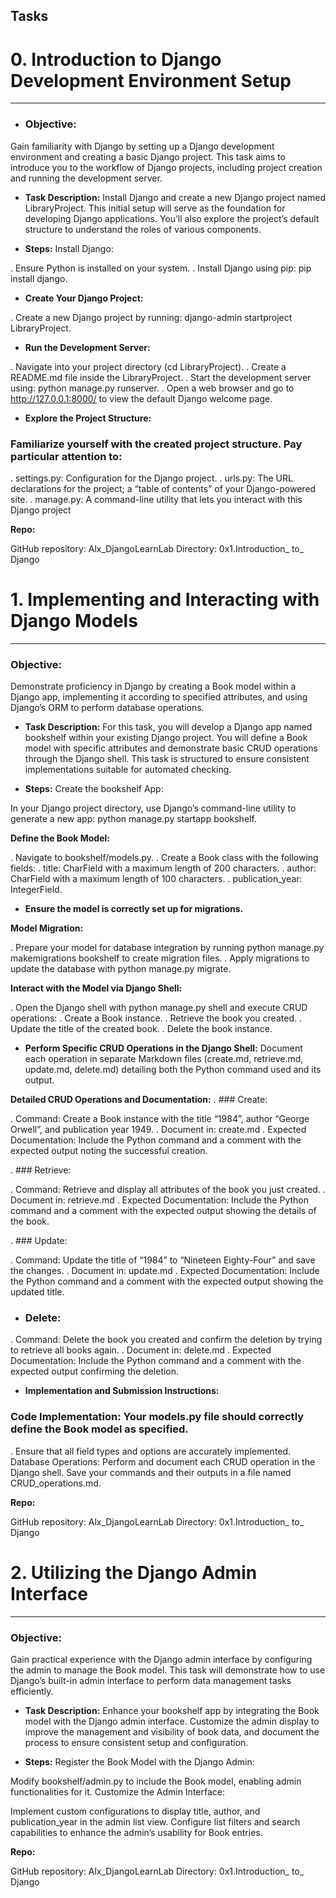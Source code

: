 ## Tasks

# 0. Introduction to Django Development Environment Setup
-------------------------------------------------------------------------------------------------------------------------------------------------------
- ### Objective:
Gain familiarity with Django by setting up a Django development environment and creating a basic Django project.
This task aims to introduce you to the workflow of Django projects, including project creation and running the development server.

- **Task Description:**
Install Django and create a new Django project named LibraryProject. This initial setup will serve as the foundation for developing Django applications. You’ll also explore the project’s default structure to understand the roles of various components.

- **Steps:**
Install Django:

 . Ensure Python is installed on your system.
 . Install Django using pip: pip install django.

- **Create Your Django Project:**

 . Create a new Django project by running: django-admin startproject LibraryProject.

- **Run the Development Server:**

 . Navigate into your project directory (cd LibraryProject).
 . Create a README.md file inside the LibraryProject.
 . Start the development server using: python manage.py runserver.
 . Open a web browser and go to http://127.0.0.1:8000/ to view the default Django welcome page.

- **Explore the Project Structure:**

### Familiarize yourself with the created project structure. Pay particular attention to:
 . settings.py: Configuration for the Django project.
 . urls.py: The URL declarations for the project; a “table of contents” of your Django-powered site.
 . manage.py: A command-line utility that lets you interact with this Django project
 
**Repo:**

GitHub repository: Alx_DjangoLearnLab
Directory: 0x1.Introduction_ to_ Django
   
# 1. Implementing and Interacting with Django Models
------------------------------------------------------------------------------------------------------------------------------------------
### Objective:

Demonstrate proficiency in Django by creating a Book model within a Django app, implementing it according to specified attributes, and using Django’s ORM to perform database operations.

- **Task Description:**
For this task, you will develop a Django app named bookshelf within your existing Django project. You will define a Book model with specific attributes and demonstrate basic CRUD operations through the Django shell. This task is structured to ensure consistent implementations suitable for automated checking.

- **Steps:**
Create the bookshelf App:

In your Django project directory, use Django’s command-line utility to generate a new app: python manage.py startapp bookshelf.

**Define the Book Model:**

. Navigate to bookshelf/models.py.
. Create a Book class with the following fields:
 . title: CharField with a maximum length of 200 characters.
 . author: CharField with a maximum length of 100 characters.
 . publication_year: IntegerField.

- **Ensure the model is correctly set up for migrations.**

**Model Migration:**

 . Prepare your model for database integration by running python manage.py makemigrations bookshelf to create migration files.
 . Apply migrations to update the database with python manage.py migrate.

**Interact with the Model via Django Shell:**

. Open the Django shell with python manage.py shell and execute CRUD operations:
 . Create a Book instance.
 . Retrieve the book you created.
 . Update the title of the created book.
 . Delete the book instance.

- **Perform Specific CRUD Operations in the Django Shell:**
Document each operation in separate Markdown files (create.md, retrieve.md, update.md, delete.md) detailing both the Python command used and its output.

**Detailed CRUD Operations and Documentation:**
. ### Create:

 . Command: Create a Book instance with the title “1984”, author “George Orwell”, and publication year 1949.
 . Document in: create.md
 . Expected Documentation: Include the Python command and a comment with the expected output noting the successful creation.

. ### Retrieve:

 . Command: Retrieve and display all attributes of the book you just created.
 . Document in: retrieve.md
 . Expected Documentation: Include the Python command and a comment with the expected output showing the details of the book.

. ### Update:

 . Command: Update the title of “1984” to “Nineteen Eighty-Four” and save the changes.
 . Document in: update.md
 . Expected Documentation: Include the Python command and a comment with the expected output showing the updated title.

- ### Delete:

 . Command: Delete the book you created and confirm the deletion by trying to retrieve all books again.
 . Document in: delete.md
 . Expected Documentation: Include the Python command and a comment with the expected output confirming the deletion.

- **Implementation and Submission Instructions:**

### Code Implementation: Your models.py file should correctly define the Book model as specified.
. Ensure that all field types and options are accurately implemented.
Database Operations: Perform and document each CRUD operation in the Django shell.
Save your commands and their outputs in a file named CRUD_operations.md.

**Repo:**

GitHub repository: Alx_DjangoLearnLab
Directory: 0x1.Introduction_ to_ Django
   
# 2. Utilizing the Django Admin Interface
--------------------------------------------------------------------------------------------------

### Objective:

Gain practical experience with the Django admin interface by configuring the admin to manage the Book model.
This task will demonstrate how to use Django’s built-in admin interface to perform data management tasks efficiently.

- **Task Description:**
Enhance your bookshelf app by integrating the Book model with the Django admin interface.
Customize the admin display to improve the management and visibility of book data, and document the process to ensure consistent setup and configuration.

- **Steps:**
Register the Book Model with the Django Admin:

Modify bookshelf/admin.py to include the Book model, enabling admin functionalities for it.
Customize the Admin Interface:

Implement custom configurations to display title, author, and publication_year in the admin list view.
Configure list filters and search capabilities to enhance the admin’s usability for Book entries.

**Repo:**

GitHub repository: Alx_DjangoLearnLab
Directory: 0x1.Introduction_ to_ Django
